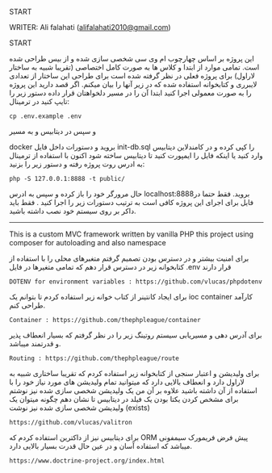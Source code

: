 START

WRITER: Ali falahati (alifalahati2010@gmail.com)

START

این پروژه بر اساس چهارچوب ام وی سی شخصی سازی شده و از بیس طراحی شده است.
تمامی موارد از ابتدا و کلاس ها به صورت کامل اختصاصی (تقریبا شبیه به ساختار لاراول) برای پروژه فعلی در نظر گرفته شده است
برای طراحی این ساختار از تعدادی لایبرری و کتابخوانه استفاده شده که در زیر آنها را بیان میکنم.
اگر قصد دارید این پروژه را به صورت معمولی اجرا کنید ابتدا آن را در مسیر دلخواهتان قرار داده
دستور زیر را تایپ کنید در ترمینال: 

```
cp .env.example .env
``` 
 و سپس در دیتابیس  و به مسیر
  
docker 
بروید و دستورات داخل فایل init-db.sql را کپی کرده و در کامندلاین دیتابیس وارد کنید یا اینکه فایل را ایمپورت کنید تا دیتابیس ساخته شود
اکنون با استفاده از ترمینال به ادرس روت پروژه رفته و دستور زیر را بزنید: 
```
php -S 127.0.0.1:8888 -t public/
```  

حال مرورگر خود را باز کرده و سپس به ادرس localhost:8888بروید. فقط حتما در فایل
برای اجرای این پروژه کافی است به ترتیب دستورات زیر را اجرا کنید
. فقط باید داکر بر روی سیستم خود نصب داشته باشید.

************************
This is a custom MVC framework written by vanilla PHP
this project using composer for autoloading and also namespace


برای امنیت بیشتر و در  دسترس بودن تصمیم گرفتم متغبرهای محلی را با استفاده از کتابخوانه زیر در دسترس قرار دهم که تمامی متغیرها در فایل
.env
قرار دارند

```
DOTENV for environment variables : https://github.com/vlucas/phpdotenv
```

برای ایجاد کانتینر از کتاب خوانه زیر استفاده کردم تا بتوانم یک 
ioc container 
کارآمد طراحی کنم.
```
Container : https://github.com/thephpleague/container
```

برای آدرس دهی و مسیریابی سیستم روتینگ زیر را در نظر گرفتم که بسیار انعطاف پذیر و قدرتمند میباشد.

```
Routing : https://github.com/thephpleague/route
```
برای ولیدیشن و اعتبار سنجی از کتابخوانه زیر استفاده کردم که تقریبا ساختاری شبیه به لاراول دارد و انعطاف بالایی دارد که میتوانید تمام ولیدیشن های مورد نیاز خود را با استفاده از آن داشته باشید
علاوه بر آن من یک ولیدیشن شخصی سازی شده نیز نوشتم برای مشخص کردن یکتا بودن یک فیلد در دیتابیس تا نشان دهم چگونه میتوان یک ولیدیشن شخصی سازی شده نیز نوشت
(exists)
```
https://github.com/vlucas/valitron
```

 برای دیتابیس نیز از داکترین استفاده کردم که ORM پیش فرض فریمورک سیمفونی میباشد که استفاده آسان و در عین حال قدرت بسیار بالایی دارد.

```
https://www.doctrine-project.org/index.html
```
